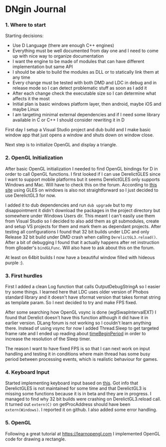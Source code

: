 # DNgin Journal

### 1. Where to start

Starting decisions:

- Use D Language (there are enough C++ engines)
- Everything must be well documented from day one and I need to come up with nice way to organize documentation
- I want the engine to be made of modules that can have different implementation but same API
- I should be able to build the modules as DLL or to statically link them at any time
- Every change must be tested with both DMD and LDC in debug and in release mode so I can detect problematic stuff as soon as I add it
- After each change check the executable size so I can determine what affects it the most
- Initial plan is basic windows platform layer, then android, maybe iOS and maybe Linux
- I am targeting minimal external dependencies and if I need some library available in C or C++ I should consider rewriting it in D

First day I setup a Visual Studio project and dub build and I make basic window app that just opens a window
and shuts down on window close.

Next step is to initialize OpenGL and display a triangle.

### 2. OpenGL Initialization
After basic OpenGL initialization I needed to find OpenGL bindings for D in order to call OpenGL functions.
I first looked if I can use DerelictGLES since I want to support mobile platforms but it seems DerelictGLES
only supports Windows and Mac. Will have to check this on the forum. According to
[this site](https://www.saschawillems.de/?page_id=1822) using GLES on windows is also not straightforward so
I just decided to use DerelictGL3 for now.

I added it to dub dependencies and run `dub upgrade` but to my disappointment it didn't download the packages
in the project directory but somewhere under Windows Users dir. This meant I can't easily use them from
Visual Studio so I decided to also add them as git submodules, create and setup VS projects for them and mark
them as dependant projects. After testing all configurations I found that 32 bit builds under LDC and only
Release 32 bit build under DMD crash when calling `DerelictGL3.reload()`. After a bit of debugging I found that
it actually happens after ret instruction from glloader's `bindGLFunc`. Will also have to ask about this on the forum.

At least on 64bit builds I now have a beautiful window filled with hideous purple :).

### 3. First hurdles
First I added a clean Log function that calls OutputDebugStringA so I easier try some things. I learned here
that LDC uses older version of Phobos standard library and it doesn't have sformat version that takes format
string as template param. So I next decided to try and make FPS fixed.

After some searching how OpenGL vsync is done (wglSwapIntervalEXT) I found that Derelict doesn't have this
function although it did have it in earlier version. DLang forum is not working so I couldn't learn anything
there. Instead of using vsync for now I added Thread.Sleep to get targeted frame rate and I ended up reading
about [timeBeginPeriod](https://randomascii.wordpress.com/2013/07/08/windows-timer-resolution-megawatts-wasted/)
in order to increase the resolution of the Sleep timer.

The reason I want to have fixed FPS is so that I can next work on input handling and testing it in conditions
where main thread has some busy period between processing events, which is realistic behaviour for games.

### 4. Keyboard Input
Started implementing keyboard input based on [this](https://blog.molecular-matters.com/2011/09/05/properly-handling-keyboard-input/).
Got info that DerelictGLES is not maintained for some time and that DerelictGL3 is missing some functions because
it is in beta and they are in progress. I managed to find why 32 bit builds were crashing on DerelictGL3.reload call.
It turned out `extern(C)` on getProcAddress should have been `extern(Windows)`. I reported it on github.
I also added some error handling.

### 5. OpenGL
Following a great tutorial at https://learnopengl.com I implemented OpenGL code for drawing a rectangle.